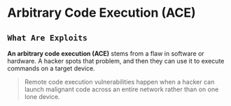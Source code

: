
# Arbitrary Code Execution (ACE)

## `What Are Exploits`

**An arbitrary code execution (ACE)** stems from a flaw in software or hardware. A hacker spots that problem, and then they can use it to execute commands on a target device.

> Remote code execution vulnerabilities happen when a hacker can launch malignant code across an entire network rather than on one lone device.

